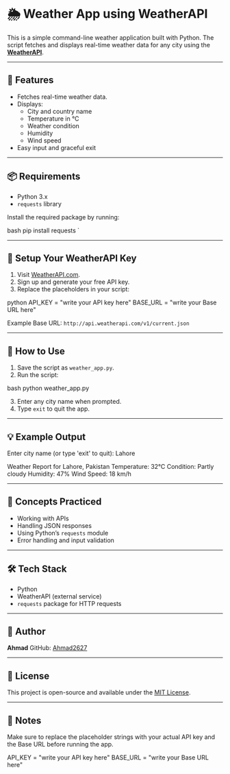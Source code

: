 # 🌦️ Weather App using WeatherAPI

This is a simple command-line weather application built with Python. The script fetches and displays real-time weather data for any city using the **[WeatherAPI](https://www.weatherapi.com/)**.

---

## 🧰 Features

- Fetches real-time weather data.
- Displays:
  - City and country name
  - Temperature in °C
  - Weather condition
  - Humidity
  - Wind speed
- Easy input and graceful exit

---

## 📦 Requirements

- Python 3.x
- `requests` library

Install the required package by running:

bash
pip install requests
`

---

## 🔑 Setup Your WeatherAPI Key

1. Visit [WeatherAPI.com](https://www.weatherapi.com/).
2. Sign up and generate your free API key.
3. Replace the placeholders in your script:

python
API_KEY = "write your API key here"
BASE_URL = "write your Base URL here"


Example Base URL:
`http://api.weatherapi.com/v1/current.json`

---

## 🚀 How to Use

1. Save the script as `weather_app.py`.
2. Run the script:

bash
python weather_app.py


3. Enter any city name when prompted.
4. Type `exit` to quit the app.

---

## 💡 Example Output


Enter city name (or type 'exit' to quit): Lahore

Weather Report for Lahore, Pakistan
Temperature: 32°C
Condition: Partly cloudy
Humidity: 47%
Wind Speed: 18 km/h


---

## 🧠 Concepts Practiced

* Working with APIs
* Handling JSON responses
* Using Python’s `requests` module
* Error handling and input validation

---

## 🛠️ Tech Stack

* Python
* WeatherAPI (external service)
* `requests` package for HTTP requests

---

## 👤 Author

**Ahmad**
GitHub: [Ahmad2627](https://github.com/Ahmad2627)

---

## 📄 License

This project is open-source and available under the [MIT License](LICENSE).

---

## 📝 Notes

Make sure to replace the placeholder strings with your actual API key and the Base URL before running the app.

API_KEY = "write your API key here"
BASE_URL = "write your Base URL here"
